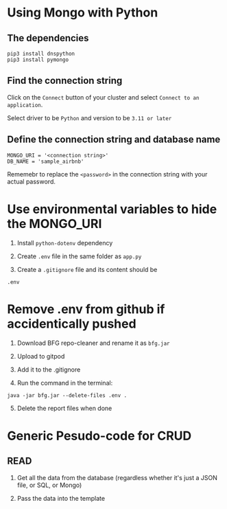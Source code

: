 # Using Mongo with Python

## The dependencies

```
pip3 install dnspython
pip3 install pymongo
```

## Find the connection string
Click on the `Connect` button of your cluster and select `Connect to an application`.

Select driver to be `Python` and version to be `3.11 or later`

## Define the connection string and database name

```
MONGO_URI = '<connection string>'
DB_NAME = 'sample_airbnb'
```

Rememebr to replace the `<password>` in the connection string with your actual password.

# Use environmental variables to hide the MONGO_URI

1. Install `python-dotenv` dependency

2. Create `.env` file in the same folder as `app.py`

3. Create a `.gitignore` file and its content should be

```
.env
```

# Remove .env from github if accidentically pushed

1. Download BFG repo-cleaner and rename it as `bfg.jar`

2. Upload to gitpod

3. Add it to the .gitignore 

4. Run the command in the terminal:

```
java -jar bfg.jar --delete-files .env .
```

5. Delete the report files when done



# Generic Pesudo-code for CRUD 

## READ

1. Get all the data from the database (regardless whether it's just a JSON file, or SQL, or Mongo)

2. Pass the data into the template
